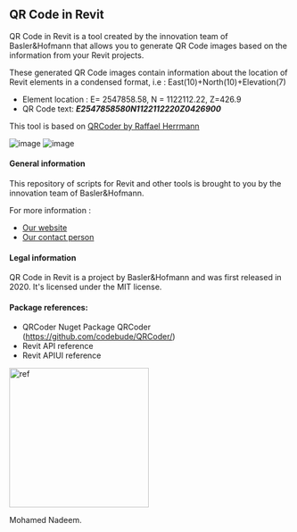 ## QR Code in Revit
QR Code in Revit is a tool created by the innovation team of Basler&Hofmann that allows you to generate QR Code images based on the information from your Revit projects.

These generated QR Code images contain information about the location of Revit elements in a condensed format,  i.e : East(10)+North(10)+Elevation(7) 

- Element location : E= 2547858.58, N = 1122112.22, Z=426.9
- QR Code text: ***E2547858580N1122112220Z0426900***

This tool is based on [QRCoder by Raffael Herrmann](https://github.com/codebude/QRCoder)

![image](https://user-images.githubusercontent.com/73463175/99229059-c7ef1900-27ed-11eb-8844-549399e87d52.png)
![image](https://user-images.githubusercontent.com/73463175/99231070-654b4c80-27f0-11eb-994b-b6e30df21852.png)

#### General information
This repository of scripts for Revit and other tools is brought to you by the innovation team of Basler&Hofmann.

For more information :
- [Our website](https://www.baslerhofmann.ch/)
- [Our contact person](https://www.baslerhofmann.ch/en/metanavigation/contacts/en-ansprechpartner-detailseite/contact/5902.html)

#### Legal information
QR Code in Revit is a project by Basler&Hofmann and was first released in 2020. It's licensed under the MIT license.

#### Package references:
- QRCoder Nuget Package QRCoder (https://github.com/codebude/QRCoder/)
- Revit API reference
- Revit APIUI reference

<img width="250" alt="ref" src="https://user-images.githubusercontent.com/73463175/97309673-a04a0800-1862-11eb-910e-db0715684324.PNG"> 


Mohamed Nadeem.
